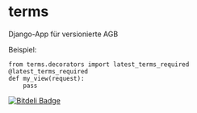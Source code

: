 terms
=====

Django-App für versionierte AGB

Beispiel:

    from terms.decorators import latest_terms_required
    @latest_terms_required
    def my_view(request):
        pass





[![Bitdeli Badge](https://d2weczhvl823v0.cloudfront.net/hudora/terms/trend.png)](https://bitdeli.com/free "Bitdeli Badge")

